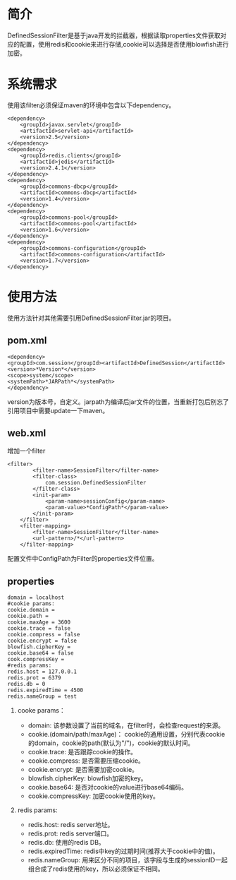 # 简介

DefinedSessionFilter是基于java开发的拦截器，根据读取properties文件获取对应的配置，使用redis和cookie来进行存储,cookie可以选择是否使用blowfish进行加密。

# 系统需求

使用该filter必须保证maven的环境中包含以下dependency。
```
<dependency>
	<groupId>javax.servlet</groupId>
	<artifactId>servlet-api</artifactId>
	<version>2.5</version>
</dependency>
<dependency>
	<groupId>redis.clients</groupId>
	<artifactId>jedis</artifactId>
	<version>2.4.1</version>
</dependency>
<dependency>
	<groupId>commons-dbcp</groupId>
	<artifactId>commons-dbcp</artifactId>
	<version>1.4</version>
</dependency>
<dependency>
	<groupId>commons-pool</groupId>
	<artifactId>commons-pool</artifactId>
	<version>1.6</version>
</dependency>
<dependency>
	<groupId>commons-configuration</groupId>
	<artifactId>commons-configuration</artifactId>
	<version>1.7</version>
</dependency>

```

# 使用方法
使用方法针对其他需要引用DefinedSessionFilter.jar的项目。
## pom.xml
```
<dependency>
<groupId>com.session</groupId><artifactId>DefinedSession</artifactId>
<version>*Version*</version>
<scope>system</scope>
<systemPath>*JARPath*</systemPath>
</dependency>
```
version为版本号，自定义。jarpath为编译后jar文件的位置，当重新打包后别忘了引用项目中需要update一下maven。

## web.xml

增加一个filter
```
<filter>
        <filter-name>SessionFilter</filter-name>
        <filter-class>
            com.session.DefinedSessionFilter
        </filter-class>
        <init-param>
            <param-name>sessionConfig</param-name>
            <param-value>*ConfigPath*</param-value>
        </init-param>
    </filter>
    <filter-mapping>
        <filter-name>SessionFilter</filter-name>
        <url-pattern>/*</url-pattern>
    </filter-mapping>
```
配置文件中ConfigPath为Filter的properties文件位置。

## properties

```
domain = localhost
#cookie params:
cookie.domain = 
cookie.path = 
cookie.maxAge = 3600	
cookie.trace = false
cookie.compress = false
cookie.encrypt = false
blowfish.cipherKey = 
cookie.base64 = false
cook.compressKey =
#redis params:
redis.host = 127.0.0.1
redis.prot = 6379
redis.db = 0
redis.expiredTime = 4500
redis.nameGroup = test
```
1. cooke params：
    * domain: 
    该参数设置了当前的域名，在filter时，会检查request的来源。
    * cookie.(domain/path/maxAge)： 
    cookie的通用设置，分别代表cookie的domain，cookie的path(默认为"/")，cookie的默认时间。
    * cookie.trace:
    是否跟踪cookie的操作。
    * cookie.compress: 
    是否需要压缩cookie。
    * cookie.encrypt: 
    是否需要加密cookie。
    * blowfish.cipherKey: 
    blowfish加密的key。
    * cookie.base64: 
    是否对cookie的value进行base64编码。
    * cookie.compressKey: 
    加密cookie使用的key。

2. redis params:
    * redis.host: 
    redis server地址。
    * redis.prot: 
    redis server端口。
    * redis.db: 
    使用的redis DB。
    * redis.expiredTime: 
    redis中key的过期时间(推荐大于cookie中的值)。
    * redis.nameGroup: 
    用来区分不同的项目，该字段与生成的sessionID一起组合成了redis使用的key，所以必须保证不相同。

